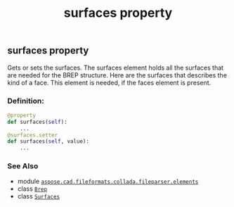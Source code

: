 ﻿---
title: surfaces property
second_title: Aspose.CAD for Python via .NET API References
description: 
type: docs
weight: 120
url: /python-net/aspose.cad.fileformats.collada.fileparser.elements/brep/surfaces/
is_root: false
---

## surfaces property


Gets or sets the surfaces.
The surfaces element holds all the surfaces that are needed for the BREP structure.
Here are the surfaces that describes the kind of a face.
This element is needed, if the faces element is present.
### Definition:
```python
@property
def surfaces(self):
    ...
@surfaces.setter
def surfaces(self, value):
    ...
```

### See Also
* module [`aspose.cad.fileformats.collada.fileparser.elements`](../../)
* class [`Brep`](/cad/python-net/aspose.cad.fileformats.collada.fileparser.elements/brep)
* class [`Surfaces`](/cad/python-net/aspose.cad.fileformats.collada.fileparser.elements/surfaces)
